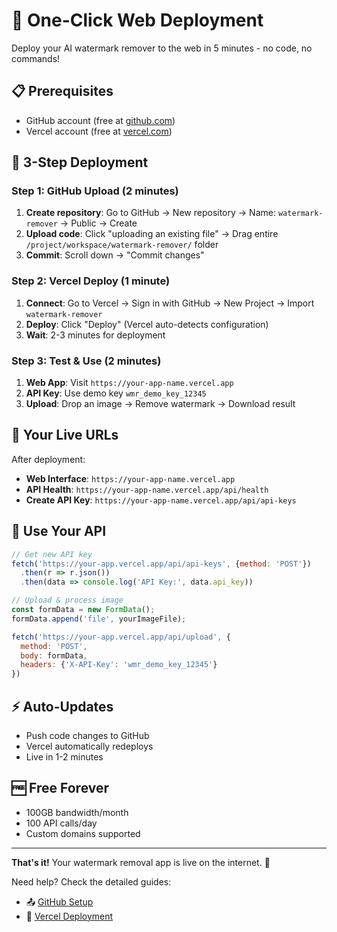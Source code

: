 # 🌟 One-Click Web Deployment

Deploy your AI watermark remover to the web in 5 minutes - no code, no commands!

## 📋 Prerequisites
- GitHub account (free at [github.com](https://github.com))
- Vercel account (free at [vercel.com](https://vercel.com))

## 🚀 3-Step Deployment

### Step 1: GitHub Upload (2 minutes)
1. **Create repository**: Go to GitHub → New repository → Name: `watermark-remover` → Public → Create
2. **Upload code**: Click "uploading an existing file" → Drag entire `/project/workspace/watermark-remover/` folder
3. **Commit**: Scroll down → "Commit changes"

### Step 2: Vercel Deploy (1 minute)  
1. **Connect**: Go to Vercel → Sign in with GitHub → New Project → Import `watermark-remover`
2. **Deploy**: Click "Deploy" (Vercel auto-detects configuration)
3. **Wait**: 2-3 minutes for deployment

### Step 3: Test & Use (2 minutes)
1. **Web App**: Visit `https://your-app-name.vercel.app`
2. **API Key**: Use demo key `wmr_demo_key_12345` 
3. **Upload**: Drop an image → Remove watermark → Download result

## 🎯 Your Live URLs
After deployment:
- **Web Interface**: `https://your-app-name.vercel.app`
- **API Health**: `https://your-app-name.vercel.app/api/health`
- **Create API Key**: `https://your-app-name.vercel.app/api/api-keys`

## 📱 Use Your API
```javascript
// Get new API key
fetch('https://your-app.vercel.app/api/api-keys', {method: 'POST'})
  .then(r => r.json())
  .then(data => console.log('API Key:', data.api_key))

// Upload & process image
const formData = new FormData();
formData.append('file', yourImageFile);

fetch('https://your-app.vercel.app/api/upload', {
  method: 'POST',
  body: formData,
  headers: {'X-API-Key': 'wmr_demo_key_12345'}
})
```

## ⚡ Auto-Updates
- Push code changes to GitHub
- Vercel automatically redeploys
- Live in 1-2 minutes

## 🆓 Free Forever
- 100GB bandwidth/month
- 100 API calls/day  
- Custom domains supported

---

**That's it!** Your watermark removal app is live on the internet. 🎉

Need help? Check the detailed guides:
- 📤 [GitHub Setup](./GITHUB_SETUP.md) 
- 🚀 [Vercel Deployment](./DEPLOY_VERCEL.md)